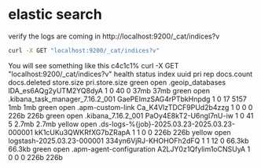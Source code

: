 # elastic search

verify the logs are coming in http://localhost:9200/_cat/indices?v


```bash
curl -X GET "localhost:9200/_cat/indices?v"
```
You will see something like this 
c4c1c1% curl -X GET "localhost:9200/_cat/indices?v"
health status index                                        uuid                   pri rep docs.count docs.deleted store.size pri.store.size
green  open   .geoip_databases                             lDA_es6AQg2yUTM2YQ8dyA   1   0         40            0       37mb           37mb
green  open   .kibana_task_manager_7.16.2_001              GaePEImzSAG4rPTbkHnpdg   1   0         17         5157        1mb            1mb
green  open   .apm-custom-link                             Ca_K4VlzTDCF9PUd2b4zzg   1   0          0            0       226b           226b
green  open   .kibana_7.16.2_001                           PaOy4E8kT2-U6ngI7nU-iw   1   0         41            5      2.7mb          2.7mb
yellow open   .ds-logs-%{job}-2025.03.23-2025.03.23-000001 kK1cUKu3QWKRfXG7bZRapA   1   1          0            0       226b           226b
yellow open   logstash-2025.03.23-000001                   334yn6VjRJ-KHOHOFh2dFQ   1   1         12            0     66.3kb         66.3kb
green  open   .apm-agent-configuration                     A2LJY0z1Qfylim1oCNSUyA   1   0          0            0       226b           226b
```